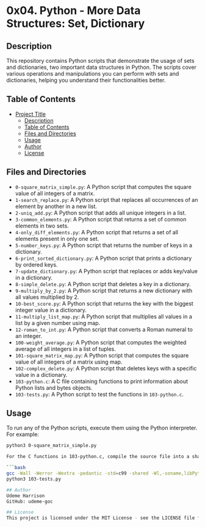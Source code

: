 # 0x04. Python - More Data Structures: Set, Dictionary

## Description

This repository contains Python scripts that demonstrate the usage of sets and dictionaries, two important data structures in Python. The scripts cover various operations and manipulations you can perform with sets and dictionaries, helping you understand their functionalities better.

## Table of Contents

- [Project Title](#0x04-python---more-data-structures-set-dictionary)
  - [Description](#description)
  - [Table of Contents](#table-of-contents)
  - [Files and Directories](#files-and-directories)
  - [Usage](#usage)
  - [Author](#author)
  - [License](#license)

## Files and Directories

- `0-square_matrix_simple.py`: A Python script that computes the square value of all integers of a matrix.
- `1-search_replace.py`: A Python script that replaces all occurrences of an element by another in a new list.
- `2-uniq_add.py`: A Python script that adds all unique integers in a list.
- `3-common_elements.py`: A Python script that returns a set of common elements in two sets.
- `4-only_diff_elements.py`: A Python script that returns a set of all elements present in only one set.
- `5-number_keys.py`: A Python script that returns the number of keys in a dictionary.
- `6-print_sorted_dictionary.py`: A Python script that prints a dictionary by ordered keys.
- `7-update_dictionary.py`: A Python script that replaces or adds key/value in a dictionary.
- `8-simple_delete.py`: A Python script that deletes a key in a dictionary.
- `9-multiply_by_2.py`: A Python script that returns a new dictionary with all values multiplied by 2.
- `10-best_score.py`: A Python script that returns the key with the biggest integer value in a dictionary.
- `11-multiply_list_map.py`: A Python script that multiplies all values in a list by a given number using map.
- `12-roman_to_int.py`: A Python script that converts a Roman numeral to an integer.
- `100-weight_average.py`: A Python script that computes the weighted average of all integers in a list of tuples.
- `101-square_matrix_map.py`: A Python script that computes the square value of all integers of a matrix using map.
- `102-complex_delete.py`: A Python script that deletes keys with a specific value in a dictionary.
- `103-python.c`: A C file containing functions to print information about Python lists and bytes objects.
- `103-tests.py`: A Python script to test the functions in `103-python.c`.

## Usage

To run any of the Python scripts, execute them using the Python interpreter. For example:

```bash
python3 0-square_matrix_simple.py

For the C functions in 103-python.c, compile the source file into a shared library and use the provided test script:

```bash
gcc -Wall -Werror -Wextra -pedantic -std=c99 -shared -Wl,-soname,libPython.so -o libPython.so -fPIC -I/usr/include/python3.4 103-python.c
python3 103-tests.py

## Author
Udeme Harrison
GitHub: udeme-goc

## License
This project is licensed under the MIT License - see the LICENSE file for details.
